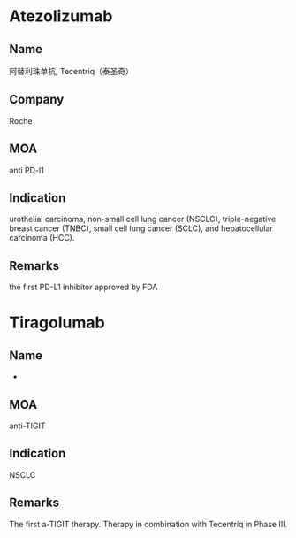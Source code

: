 # Atezolizumab

## Name 

阿替利珠单抗, Tecentriq（泰圣奇）

## Company

Roche

## MOA 

anti PD-l1

## Indication

 urothelial carcinoma, non-small cell lung cancer (NSCLC), triple-negative breast cancer (TNBC), small cell lung cancer (SCLC), and hepatocellular carcinoma (HCC).
 
## Remarks

 the first PD-L1 inhibitor approved by FDA

# Tiragolumab 

## Name

-

## MOA

anti-TIGIT

## Indication

NSCLC

## Remarks

The first a-TIGIT therapy. Therapy in combination with Tecentriq in Phase III.
